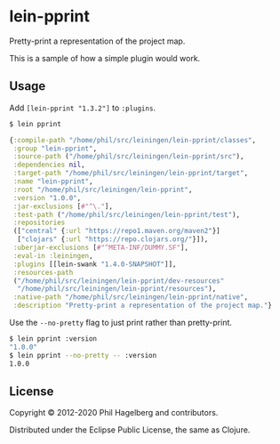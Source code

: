 # lein-pprint

Pretty-print a representation of the project map.

This is a sample of how a simple plugin would work.

## Usage

Add `[lein-pprint "1.3.2"]` to `:plugins`.

```bash
$ lein pprint
```

```clj
{:compile-path "/home/phil/src/leiningen/lein-pprint/classes",
 :group "lein-pprint",
 :source-path ("/home/phil/src/leiningen/lein-pprint/src"),
 :dependencies nil,
 :target-path "/home/phil/src/leiningen/lein-pprint/target",
 :name "lein-pprint",
 :root "/home/phil/src/leiningen/lein-pprint",
 :version "1.0.0",
 :jar-exclusions [#"^\."],
 :test-path ("/home/phil/src/leiningen/lein-pprint/test"),
 :repositories
 (["central" {:url "https://repo1.maven.org/maven2"}]
  ["clojars" {:url "https://repo.clojars.org/"}]),
 :uberjar-exclusions [#"^META-INF/DUMMY.SF"],
 :eval-in :leiningen,
 :plugins [[lein-swank "1.4.0-SNAPSHOT"]],
 :resources-path
 ("/home/phil/src/leiningen/lein-pprint/dev-resources"
  "/home/phil/src/leiningen/lein-pprint/resources"),
 :native-path "/home/phil/src/leiningen/lein-pprint/native",
 :description "Pretty-print a representation of the project map."}
```

Use the `--no-pretty` flag to just print rather than pretty-print.

```bash
$ lein pprint :version
"1.0.0"
$ lein pprint --no-pretty -- :version
1.0.0
```

## License

Copyright © 2012-2020 Phil Hagelberg and contributors.

Distributed under the Eclipse Public License, the same as Clojure.
